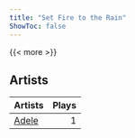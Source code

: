 ```yaml
---
title: "Set Fire to the Rain"
ShowToc: false
---
```


{{< more >}}

## Artists
Artists | Plays 
----- | -----: 
[Adele](/artists/adele-126564) | 1

